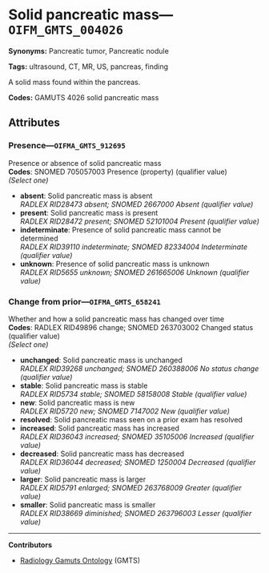 # Solid pancreatic mass—`OIFM_GMTS_004026`

**Synonyms:** Pancreatic tumor, Pancreatic nodule

**Tags:** ultrasound, CT, MR, US, pancreas, finding

A solid mass found within the pancreas.

**Codes:** GAMUTS 4026 solid pancreatic mass

## Attributes

### Presence—`OIFMA_GMTS_912695`

Presence or absence of solid pancreatic mass  
**Codes**: SNOMED 705057003 Presence (property) (qualifier value)  
*(Select one)*

- **absent**: Solid pancreatic mass is absent  
_RADLEX RID28473 absent; SNOMED 2667000 Absent (qualifier value)_
- **present**: Solid pancreatic mass is present  
_RADLEX RID28472 present; SNOMED 52101004 Present (qualifier value)_
- **indeterminate**: Presence of solid pancreatic mass cannot be determined  
_RADLEX RID39110 indeterminate; SNOMED 82334004 Indeterminate (qualifier value)_
- **unknown**: Presence of solid pancreatic mass is unknown  
_RADLEX RID5655 unknown; SNOMED 261665006 Unknown (qualifier value)_

### Change from prior—`OIFMA_GMTS_658241`

Whether and how a solid pancreatic mass has changed over time  
**Codes**: RADLEX RID49896 change; SNOMED 263703002 Changed status (qualifier value)  
*(Select one)*

- **unchanged**: Solid pancreatic mass is unchanged  
_RADLEX RID39268 unchanged; SNOMED 260388006 No status change (qualifier value)_
- **stable**: Solid pancreatic mass is stable  
_RADLEX RID5734 stable; SNOMED 58158008 Stable (qualifier value)_
- **new**: Solid pancreatic mass is new  
_RADLEX RID5720 new; SNOMED 7147002 New (qualifier value)_
- **resolved**: Solid pancreatic mass seen on a prior exam has resolved  
- **increased**: Solid pancreatic mass has increased  
_RADLEX RID36043 increased; SNOMED 35105006 Increased (qualifier value)_
- **decreased**: Solid pancreatic mass has decreased  
_RADLEX RID36044 decreased; SNOMED 1250004 Decreased (qualifier value)_
- **larger**: Solid pancreatic mass is larger  
_RADLEX RID5791 enlarged; SNOMED 263768009 Greater (qualifier value)_
- **smaller**: Solid pancreatic mass is smaller  
_RADLEX RID38669 diminished; SNOMED 263796003 Lesser (qualifier value)_

---

**Contributors**

- [Radiology Gamuts Ontology](https://gamuts.net/) (GMTS)